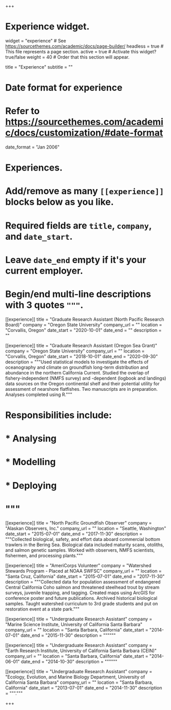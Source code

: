 +++
# Experience widget.
widget = "experience"  # See https://sourcethemes.com/academic/docs/page-builder/
headless = true  # This file represents a page section.
active = true  # Activate this widget? true/false
weight = 40  # Order that this section will appear.

title = "Experience"
subtitle = ""

# Date format for experience
#   Refer to https://sourcethemes.com/academic/docs/customization/#date-format
date_format = "Jan 2006"

# Experiences.
#   Add/remove as many `[[experience]]` blocks below as you like.
#   Required fields are `title`, `company`, and `date_start`.
#   Leave `date_end` empty if it's your current employer.
#   Begin/end multi-line descriptions with 3 quotes `"""`.
[[experience]]
  title = "Graduate Research Assistant (North Pacific Research Board)"
  company = "Oregon State University"
  company_url = ""
  location = "Corvallis, Oregon"
  date_start = "2020-10-01"
  date_end = ""
  description = ""

[[experience]]
  title = "Graduate Research Assistant (Oregon Sea Grant)"
  company = "Oregon State University"
  company_url = ""
  location = "Corvallis, Oregon"
  date_start = "2018-10-01"
  date_end = "2020-09-30"
  description = """Used statistical models to investigate the effects of oceanography and climate on groundfish long-term distribution and abundance in the northern California Current. Studied the overlap of fishery-independent (NMFS survey) and -dependent (logbook and landings) data sources on the Oregon continental shelf and their potential utility for assessment of nearshore flatfishes. Two manuscripts are in preparation. Analyses completed using R."""
#  Responsibilities include:
  
#  * Analysing
#  * Modelling
#  * Deploying
#  """

[[experience]]
  title = "North Pacific Groundfish Observer"
  company = "Alaskan Observers, Inc."
  company_url = ""
  location = "Seattle, Washington"
  date_start = "2015-07-01"
  date_end = "2017-11-30"
  description = """Collected biological, safety, and effort data aboard commercial bottom trawlers in the Bering Sea. Biological data included maturity scans, otoliths, and salmon genetic samples. Worked with observers, NMFS scientists, fishermen, and processing plants."""
  
[[experience]]
  title = "AmeriCorps Volunteer"
  company = "Watershed Stewards Program - Placed at NOAA SWFSC"
  company_url = ""
  location = "Santa Cruz, California"
  date_start = "2015-07-01"
  date_end = "2017-11-30"
  description = """Collected data for population assessment of endangered Central California Coho salmon and threatened steelhead trout by stream surveys, juvenile trapping, and tagging. Created maps using ArcGIS for conference poster and future publications. Archived historical biological samples. Taught watershed curriculum to 3rd grade students and put on restoration event at a state park."""
  
[[experience]]
  title = "Undergraduate Research Assistant"
  company = "Marine Science Institute, University of California Santa Barbara"
  company_url = ""
  location = "Santa Barbara, California"
  date_start = "2014-07-01"
  date_end = "2015-11-30"
  description = """"""
  
[[experience]]
  title = "Undergraduate Research Assistant"
  company = "Earth Research Institute, University of California Santa Barbara (CEIN)"
  company_url = ""
  location = "Santa Barbara, California"
  date_start = "2014-06-01"
  date_end = "2014-10-30"
  description = """"""
  
[[experience]]
  title = "Undergraduate Research Assistant"
  company = "Ecology, Evolution, and Marine Biology Department, University of California Santa Barbara"
  company_url = ""
  location = "Santa Barbara, California"
  date_start = "2013-07-01"
  date_end = "2014-11-30"
  description = """."""

+++

